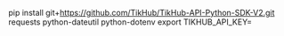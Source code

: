 pip install git+https://github.com/TikHub/TikHub-API-Python-SDK-V2.git requests python-dateutil python-dotenv
export TIKHUB_API_KEY=